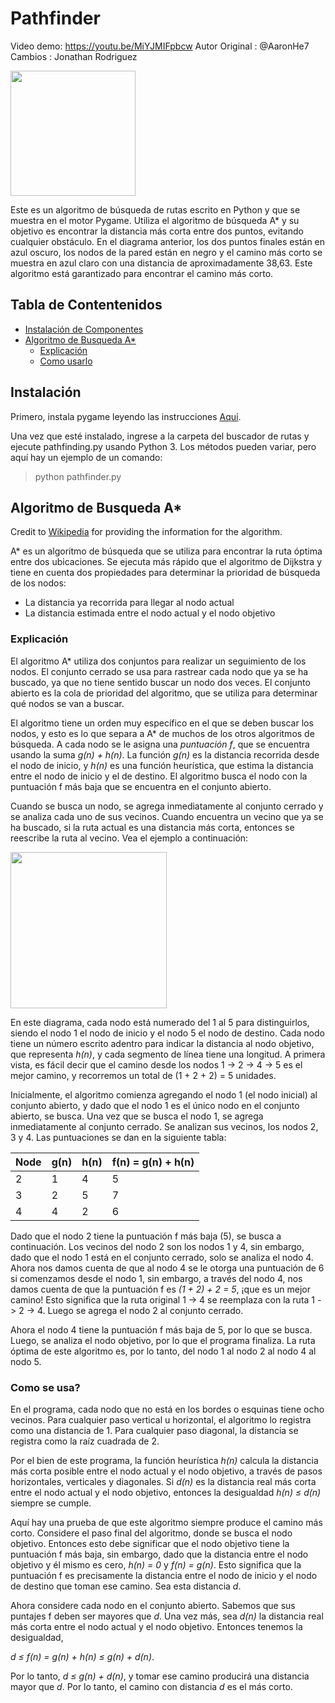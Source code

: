 # Pathfinder
Video demo: https://youtu.be/MiYJMIFpbcw
Autor Original : @AaronHe7
Cambios : Jonathan Rodriguez

<img src="img/example.png" height="200">

Este es un algoritmo de búsqueda de rutas escrito en Python y que se muestra en el motor Pygame. Utiliza el algoritmo de búsqueda A* y su objetivo es encontrar la distancia más corta entre dos puntos, evitando cualquier obstáculo. En el diagrama anterior, los dos puntos finales están en azul oscuro, los nodos de la pared están en negro y el camino más corto se muestra en azul claro con una distancia de aproximadamente 38,63. Este algoritmo está garantizado para encontrar el camino más corto.

## Tabla de Contentenidos
* [ Instalación de Componentes ](#installation)
* [ Algoritmo de Busqueda A*  ](#a-star)
  * [ Explicación](#explanation)
  * [ Como usarlo ](#how-it-is-used-here)

<a name="installation"></a>
## Instalación

Primero, instala pygame leyendo las instrucciones [Aquí](https://www.pygame.org/wiki/GettingStarted).


Una vez que esté instalado, ingrese a la carpeta del buscador de rutas y ejecute pathfinding.py usando Python 3. Los métodos pueden variar, pero aquí hay un ejemplo de un comando:
> python pathfinder.py


<a name="a-star"></a>
## Algoritmo de Busqueda A*
Credit to [Wikipedia](*https://en.wikipedia.org/wiki/A*_search_algorithm) for providing the information for the algorithm.

A* es un algoritmo de búsqueda que se utiliza para encontrar la ruta óptima entre dos ubicaciones. Se ejecuta más rápido que el algoritmo de Dijkstra y tiene en cuenta dos propiedades para determinar la prioridad de búsqueda de los nodos: 

* La distancia ya recorrida para llegar al nodo actual
* La distancia estimada entre el nodo actual y el nodo objetivo


<a name="explanation"></a>
### Explicación
El algoritmo A* utiliza dos conjuntos para realizar un seguimiento de los nodos. El conjunto cerrado se usa para rastrear cada nodo que ya se ha buscado, ya que no tiene sentido buscar un nodo dos veces. El conjunto abierto es la cola de prioridad del algoritmo, que se utiliza para determinar qué nodos se van a buscar.

El algoritmo tiene un orden muy específico en el que se deben buscar los nodos, y esto es lo que separa a A* de muchos de los otros algoritmos de búsqueda. A cada nodo se le asigna una *puntuación f*, que se encuentra usando la suma *g(n) + h(n)*. La función *g(n)* es la distancia recorrida desde el nodo de inicio, y *h(n)* es una función heurística, que estima la distancia entre el nodo de inicio y el de destino. El algoritmo busca el nodo con la puntuación f más baja que se encuentra en el conjunto abierto.

Cuando se busca un nodo, se agrega inmediatamente al conjunto cerrado y se analiza cada uno de sus vecinos. Cuando encuentra un vecino que ya se ha buscado, si la ruta actual es una distancia más corta, entonces se reescribe la ruta al vecino. Vea el ejemplo a continuación:

<img src="img/a_star_diagram.png" height=250>

En este diagrama, cada nodo está numerado del 1 al 5 para distinguirlos, siendo el nodo 1 el nodo de inicio y el nodo 5 el nodo de destino. Cada nodo tiene un número escrito adentro para indicar la distancia al nodo objetivo, que representa *h(n)*, y cada segmento de línea tiene una longitud. A primera vista, es fácil decir que el camino desde los nodos 1 -> 2 -> 4 -> 5 es el mejor camino, y recorremos un total de (1 + 2 + 2) = 5 unidades.

Inicialmente, el algoritmo comienza agregando el nodo 1 (el nodo inicial) al conjunto abierto, y dado que el nodo 1 es el único nodo en el conjunto abierto, se busca. Una vez que se busca el nodo 1, se agrega inmediatamente al conjunto cerrado. Se analizan sus vecinos, los nodos 2, 3 y 4. Las puntuaciones se dan en la siguiente tabla:

| Node | g(n) | h(n) | f(n) = g(n) + h(n) |
|------|------|------|--------------------|
| 2    | 1    | 4    | 5                  | 
| 3    | 2    | 5    | 7                  | 
| 4    | 4    | 2    | 6                  | 

Dado que el nodo 2 tiene la puntuación f más baja (5), se busca a continuación. Los vecinos del nodo 2 son los nodos 1 y 4, sin embargo, dado que el nodo 1 está en el conjunto cerrado, solo se analiza el nodo 4. Ahora nos damos cuenta de que al nodo 4 se le otorga una puntuación de 6 si comenzamos desde el nodo 1, sin embargo, a través del nodo 4, nos damos cuenta de que la puntuación f es *(1 + 2) + 2 = 5*, ¡que es un mejor camino! Esto significa que la ruta original 1 -> 4 se reemplaza con la ruta 1 -> 2 -> 4. Luego se agrega el nodo 2 al conjunto cerrado.

Ahora el nodo 4 tiene la puntuación f más baja de 5, por lo que se busca. Luego, se analiza el nodo objetivo, por lo que el programa finaliza. La ruta óptima de este algoritmo es, por lo tanto, del nodo 1 al nodo 2 al nodo 4 al nodo 5.

<a name="#how-it-is-used-here"></a>
### Como se usa?
En el programa, cada nodo que no está en los bordes o esquinas tiene ocho vecinos. Para cualquier paso vertical u horizontal, el algoritmo lo registra como una distancia de 1. Para cualquier paso diagonal, la distancia se registra como la raíz cuadrada de 2.

Por el bien de este programa, la función heurística *h(n)* calcula la distancia más corta posible entre el nodo actual y el nodo objetivo, a través de pasos horizontales, verticales y diagonales. Si *d(n)* es la distancia real más corta entre el nodo actual y el nodo objetivo, entonces la desigualdad *h(n) ≤ d(n)* siempre se cumple.

Aquí hay una prueba de que este algoritmo siempre produce el camino más corto. Considere el paso final del algoritmo, donde se busca el nodo objetivo. Entonces esto debe significar que el nodo objetivo tiene la puntuación f más baja, sin embargo, dado que la distancia entre el nodo objetivo y él mismo es cero, *h(n) = 0* y *f(n) = g(n)*. Esto significa que la puntuación f es precisamente la distancia entre el nodo de inicio y el nodo de destino que toman ese camino. Sea esta distancia *d*.

Ahora considere cada nodo en el conjunto abierto. Sabemos que sus puntajes f deben ser mayores que *d*. Una vez más, sea *d(n)* la distancia real más corta entre el nodo actual y el nodo objetivo. Entonces tenemos la desigualdad,

*d ≤ f(n) = g(n) + h(n) ≤ g(n) + d(n)*.

Por lo tanto, *d ≤ g(n) + d(n)*, y tomar ese camino producirá una distancia mayor que *d*. Por lo tanto, el camino con distancia *d* es el más corto.
